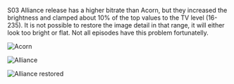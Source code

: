 S03 Alliance release has a higher bitrate than Acorn, but they increased the brightness and clamped about 10% of the top values to the TV level (16-235). It is not possible to restore the image detail in that range, it will either look too bright or flat. Not all episodes have this problem fortunatelly.

![Acorn](./color_acorn.png)

![Alliance](./color_alliance.png)

![Alliance restored](./color_alliance_restored.png)